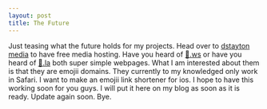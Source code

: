 ```yaml
---
layout: post
title: The Future
---
```


Just teasing what the future holds for my projects. Head over to [dstayton media](http://media.dstayton.pl) to have free media hosting. Have you heard of [🚫.ws](http://🚫.ws) or have you heard of [💩.la](http://💩.la/) both super simple webpages. What I am interested about them is that they are emojii domains. They currently to my knowledged only work in Safari. I want to make an emojii link shortener for ios. I hope to have this working soon for you guys. I will put it here on my blog as soon as it is ready. Update again soon. Bye.
